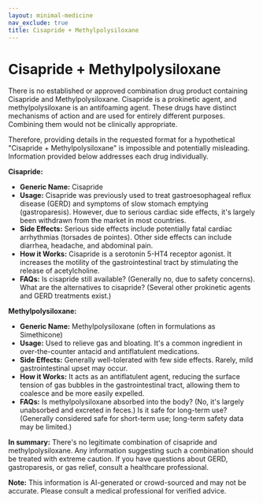 ```yaml
---
layout: minimal-medicine
nav_exclude: true
title: Cisapride + Methylpolysiloxane
---
```


# Cisapride + Methylpolysiloxane

There is no established or approved combination drug product containing Cisapride and Methylpolysiloxane.  Cisapride is a prokinetic agent, and methylpolysiloxane is an antifoaming agent.  These drugs have distinct mechanisms of action and are used for entirely different purposes.  Combining them would not be clinically appropriate.

Therefore, providing details in the requested format for a hypothetical "Cisapride + Methylpolysiloxane" is impossible and potentially misleading.  Information provided below addresses each drug individually.


**Cisapride:**

* **Generic Name:** Cisapride
* **Usage:**  Cisapride was previously used to treat gastroesophageal reflux disease (GERD) and symptoms of slow stomach emptying (gastroparesis).  However, due to serious cardiac side effects, it's largely been withdrawn from the market in most countries.
* **Side Effects:**  Serious side effects include potentially fatal cardiac arrhythmias (torsades de pointes).  Other side effects can include diarrhea, headache, and abdominal pain.
* **How it Works:**  Cisapride is a serotonin 5-HT4 receptor agonist.  It increases the motility of the gastrointestinal tract by stimulating the release of acetylcholine.
* **FAQs:**  Is cisapride still available? (Generally no, due to safety concerns).  What are the alternatives to cisapride? (Several other prokinetic agents and GERD treatments exist.)


**Methylpolysiloxane:**

* **Generic Name:** Methylpolysiloxane (often in formulations as Simethicone)
* **Usage:** Used to relieve gas and bloating. It's a common ingredient in over-the-counter antacid and antiflatulent medications.
* **Side Effects:** Generally well-tolerated with few side effects.  Rarely, mild gastrointestinal upset may occur.
* **How it Works:**  It acts as an antiflatulent agent, reducing the surface tension of gas bubbles in the gastrointestinal tract, allowing them to coalesce and be more easily expelled.
* **FAQs:** Is methylpolysiloxane absorbed into the body? (No, it's largely unabsorbed and excreted in feces.)  Is it safe for long-term use? (Generally considered safe for short-term use; long-term safety data may be limited.)


**In summary:**  There's no legitimate combination of cisapride and methylpolysiloxane.  Any information suggesting such a combination should be treated with extreme caution.  If you have questions about GERD, gastroparesis, or gas relief, consult a healthcare professional.


**Note:** This information is AI-generated or crowd-sourced and may not be accurate. Please consult a medical professional for verified advice.